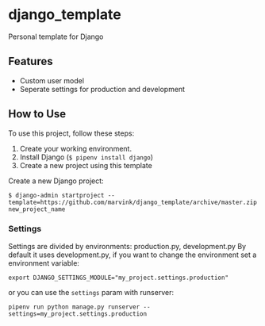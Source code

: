# django_template
Personal template for Django

## Features

- Custom user model
- Seperate settings for production and development

## How to Use

To use this project, follow these steps:

1. Create your working environment.
2. Install Django (`$ pipenv install django`)
3. Create a new project using this template

Create a new Django project:

    $ django-admin startproject --template=https://github.com/marvink/django_template/archive/master.zip new_project_name


### Settings ###

Settings are divided by environments: production.py, development.py By default it uses development.py, if you want to change the environment set a environment variable:

    export DJANGO_SETTINGS_MODULE="my_project.settings.production"

or you can use the `settings` param with runserver:

    pipenv run python manage.py runserver --settings=my_project.settings.production

